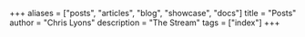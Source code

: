 +++
aliases = ["posts", "articles", "blog", "showcase", "docs"]
title = "Posts"
author = "Chris Lyons"
description = "The Stream"
tags = ["index"]
+++
